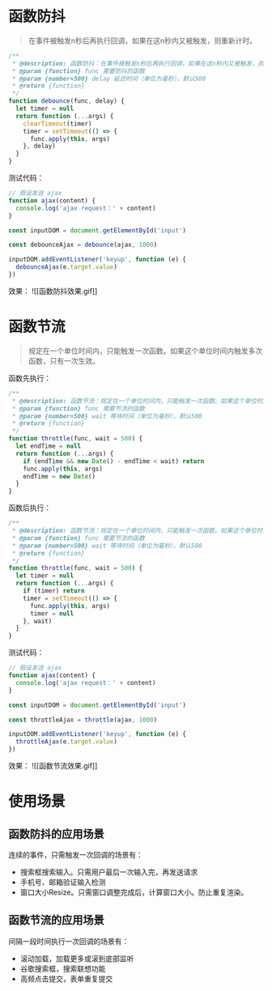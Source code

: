 # 函数防抖
>在事件被触发n秒后再执行回调，如果在这n秒内又被触发，则重新计时。

```javascript
/**
 * @description: 函数防抖：在事件被触发n秒后再执行回调，如果在这n秒内又被触发，则重新计时。
 * @param {function} func 需要防抖的函数
 * @param {number=500} delay 延迟时间（单位为毫秒），默认500
 * @return {function}
 */
function debounce(func, delay) {
  let timer = null
  return function (...args) {
    clearTimeout(timer)
    timer = setTimeout(() => {
      func.apply(this, args)
    }, delay)
  }
}
```
测试代码：
```javascript
// 假设发送 ajax
function ajax(content) {
  console.log('ajax request：' + content)
}

const inputDOM = document.getElementById('input')

const debounceAjax = debounce(ajax, 1000)

inputDOM.addEventListener('keyup', function (e) {
  debounceAjax(e.target.value)
})
```
效果：
![[函数防抖效果.gif]]

# 函数节流
>规定在一个单位时间内，只能触发一次函数。如果这个单位时间内触发多次函数，只有一次生效。

函数先执行：
```javascript
/**
 * @description: 函数节流：规定在一个单位时间内，只能触发一次函数。如果这个单位时间内触发多次函数，只有一次生效。
 * @param {function} func 需要节流的函数
 * @param {number=500} wait 等待时间（单位为毫秒），默认500
 * @return {function}
 */
function throttle(func, wait = 500) {
  let endTime = null
  return function (...args) {
    if (endTime && new Date() - endTime < wait) return
    func.apply(this, args)
    endTime = new Date()
  }
}
```
函数后执行：
```javascript
/**
 * @description: 函数节流：规定在一个单位时间内，只能触发一次函数。如果这个单位时间内触发多次函数，只有一次生效。
 * @param {function} func 需要节流的函数
 * @param {number=500} wait 等待时间（单位为毫秒），默认500
 * @return {function}
 */
function throttle(func, wait = 500) {
  let timer = null
  return function (...args) {
    if (timer) return
    timer = setTimeout(() => {
      func.apply(this, args)
      timer = null
    }, wait)
  }
}
```
测试代码：
```javascript
// 假设发送 ajax
function ajax(content) {
  console.log('ajax request：' + content)
}

const inputDOM = document.getElementById('input')

const throttleAjax = throttle(ajax, 1000)

inputDOM.addEventListener('keyup', function (e) {
  throttleAjax(e.target.value)
})
```
效果：
![[函数节流效果.gif]]

# 使用场景

## 函数防抖的应用场景

连续的事件，只需触发一次回调的场景有：
- 搜索框搜索输入。只需用户最后一次输入完，再发送请求
- 手机号、邮箱验证输入检测
- 窗口大小Resize。只需窗口调整完成后，计算窗口大小。防止重复渲染。

## 函数节流的应用场景

间隔一段时间执行一次回调的场景有：
- 滚动加载，加载更多或滚到底部监听
- 谷歌搜索框，搜索联想功能
- 高频点击提交，表单重复提交
